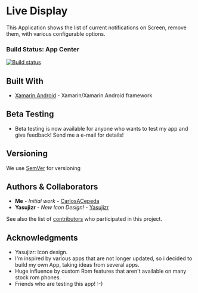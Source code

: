 # Live Display

This Application shows the list of current notifications on Screen, remove them, with various configurable options.

### Build Status: App Center

[![Build status](https://build.appcenter.ms/v0.1/apps/35ff8c85-fde9-4e45-9e27-834a716fce2b/branches/master/badge)](https://appcenter.ms)



## Built With

* [Xamarin.Android](https://docs.microsoft.com/en-us/xamarin/android/) - Xamarin/Xamarin.Android framework

## Beta Testing

* Beta testing is now available for anyone who wants to test my app and give feedback! Send me a e-mail for details!

## Versioning

We use [SemVer](http://semver.org/) for versioning

## Authors & Collaborators

* **Me** - *Initial work* - [CarlosACepeda](https://github.com/CarlosACepeda)
* **Yasujizr**  - *New Icon Design!* - [Yasujizr](https://github.com/Yasujizr)

See also the list of [contributors](https://github.com/CarlosACepeda/LiveDisplay/contributors) who participated in this project.

## Acknowledgments

* Yasujizr: Icon design.
* I'm inspired by various apps that are not longer updated, so i decided to build my own App, taking ideas from several apps.
* Huge influence by custom Rom features that aren't available on many stock rom phones.
* Friends who are testing this app! :-)
